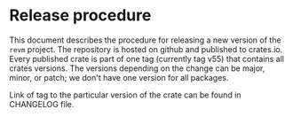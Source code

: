 # Release procedure

This document describes the procedure for releasing a new version of the `revm` project. The repository is hosted on github and published to crates.io. Every published crate is part of one tag (currently tag v55) that contains all crates versions. The versions depending on the change can be major, minor, or patch; we don't have one version for all packages.

Link of tag to the particular version of the crate can be found in CHANGELOG file.